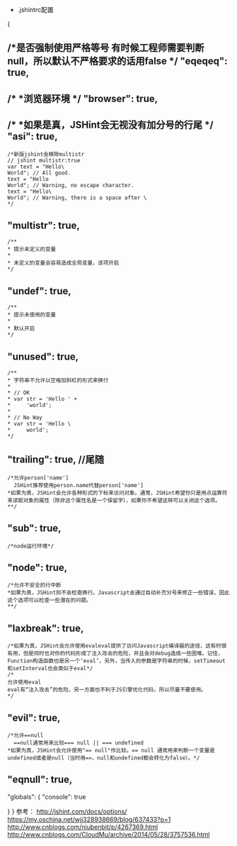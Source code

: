 - .jshintrc配置

{
    
   /*是否强制使用严格等号
   有时候工程师需要判断 null，所以默认不严格要求的话用false
   */
   "eqeqeq": true,
------------------------------------------------------------------------------------------------------
   /*
   *浏览器环境
   */
   "browser": true,
------------------------------------------------------------------------------------------------------
   /*
   *如果是真，JSHint会无视没有加分号的行尾
   */
   "asi": true,
------------------------------------------------------------------------------------------------------
    /*新版jshint会移除multistr
    // jshint multistr:true
    var text = "Hello\
    World"; // All good.
    text = "Hello
    World"; // Warning, no escape character.
    text = "Hello\
    World"; // Warning, there is a space after \
    */
   "multistr": true,
------------------------------------------------------------------------------------------------------
    /**
    * 提示未定义的变量
    *
    * 未定义的变量会容易造成全局变量，该项开启
    */
   "undef": true,
------------------------------------------------------------------------------------------------------
    /**
    * 提示未使用的变量
    *
    * 默认开启
    */
   "unused": true,
------------------------------------------------------------------------------------------------------
    /**
    * 字符串不允许以空格加斜杠的形式来换行
    *
    * // OK
    * var str = 'Hello ' +
    *     'world';
    *
    * // No Way
    * var str = 'Hello \
    *     world';
    */
   "trailing": true, //尾随
------------------------------------------------------------------------------------------------------
    /*允许person['name']
      JSHint推荐使用person.name代替person['name']
    *如果为真，JSHint会允许各种形式的下标来访问对象。通常，JSHint希望你只是用点运算符来读取对象的属性（除非这个属性名是一个保留字），如果你不希望这样可以关闭这个选项。
    **/
   "sub": true,
------------------------------------------------------------------------------------------------------
    /*node运行环境*/
   "node": true,
------------------------------------------------------------------------------------------------------
    /*允许不安全的行中断
    *如果为真，JSHint则不会检查换行。Javascript会通过自动补充分号来修正一些错误，因此这个选项可以检查一些潜在的问题。
    **/
   "laxbreak": true,
------------------------------------------------------------------------------------------------------
    /*如果为真，JSHint会允许使用evaleval提供了访问Javascript编译器的途径，这有时很有用，但是同时也对你的代码形成了注入攻击的危险，并且会对debug造成一些困难。记住，Function构造函数也是另一个‘eval’，另外，当传入的参数是字符串的时候，setTimeout和setInterval也会类似于eval*/
    /*
    允许使用eval
    eval有“注入攻击”的危险，另一方面也不利于JS引擎优化代码，所以尽量不要使用。
    */
   "evil": true,
------------------------------------------------------------------------------------------------------
    /*允许==null
      ==null通常用来比较=== null || === undefined
    *如果为真，JSHint会允许使用"== null"作比较。== null 通常用来判断一个变量是undefined或者是null（当时用==，null和undefined都会转化为false）。*/
   "eqnull": true,
------------------------------------------------------------------------------------------------------

   "globals": {
     "console": true

   }
}
参考：
http://jshint.com/docs/options/
https://my.oschina.net/wjj328938669/blog/637433?p=1
http://www.cnblogs.com/niubenbit/p/4267369.html
http://www.cnblogs.com/CloudMu/archive/2014/05/28/3757536.html